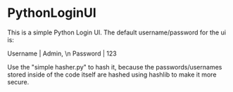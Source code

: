# PythonLoginUI
This is a simple Python Login UI.
The default username/password for the ui is:

Username | Admin, \n
Password | 123

Use the "simple hasher.py" to hash it, because the passwords/usernames stored inside of the code itself are hashed using hashlib to make it more secure.
